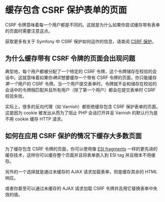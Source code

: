 # 缓存包含 CSRF 保护表单的页面

CSRF 令牌意味着每一个用户都是不同的。这就是为什么如果你尝试缓存带有表单的页面时需要注意这点。  

获取更多有关于 Symfony 中 CSRF 保护如何运作的信息，请查阅 [CSRF 保护](http://symfony.com/doc/current/book/forms.html#forms-csrf)。  

## 为什么缓存带有 CSRF 令牌的页面会出现问题

典型地，每个用户都被分配了一个特定的 CSRF 令牌，这个令牌储存在校验的会话中。这就意味着如果你*确实*想要缓存一个带有 CSRF 令牌的页面，你只能缓存*第一个*用户的 CSRF 令牌。当一个用户提交表单时，令牌就不会和储存在校验的会话中的令牌相匹配并且所有用户（除了第一个用户）都会在提交表单时 CSRF 校验失败。  

实际上，很多的反向代理（如 Varnish）都拒绝缓存包含 CSRF 保护表单的页面。这是因为 cookie 被发出从而为了阻止 PHP 会话打开并且 Varnish 的默认行为是不用 cookie 缓存 HTTP 请求。  

## 如何在应用 CSRF 保护的情况下缓存大多数页面

为了缓存包含 CSRF 令牌的页面，你可以使用像 [ESI fragments](http://symfony.com/doc/current/book/http_cache.html#edge-side-includes) 一样的更先进的缓存技术，这样你可以缓存整个页面并且将表单嵌入到 ESI tag 并且根本不用缓存。  

另外的一个选择就是通过未缓存的 AJAX 请求加载表单，但是缓存其余的 HTML 响应。  

或者你甚至可以通过未缓存的 AJAX 请求加载 CSRF 令牌并且用它替换表单中失效的值。  